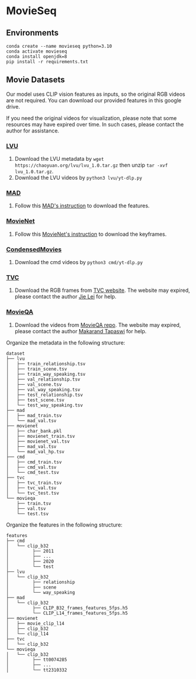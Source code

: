 # MovieSeq
## Environments
```
conda create --name movieseq python=3.10
conda activate movieseq
conda install openjdk=8
pip install -r requirements.txt
```

## Movie Datasets
Our model uses CLIP vision features as inputs, so the original RGB videos are not required. You can download our provided features in this google drive.

If you need the original videos for visualization, please note that some resources may have expired over time. In such cases, please contact the author for assistance.

### [LVU](https://github.com/chaoyuaw/lvu)
1. Download the LVU metadata by `wget https://chaoyuan.org/lvu/lvu_1.0.tar.gz` then unzip `tar -xvf lvu_1.0.tar.gz`.
2. Download the LVU videos by `python3 lvu/yt-dlp.py`

### [MAD](https://github.com/Soldelli/MAD)
1. Follow this [MAD's instruction](https://github.com/Soldelli/MAD) to download the features.

### [MovieNet](https://movienet.github.io/)
1. Follow this [MovieNet's instruction](https://opendatalab.com/OpenDataLab/MovieNet/tree/main/raw) to download the keyframes.

### [CondensedMovies](https://www.robots.ox.ac.uk/~vgg/data/condensed-movies/)
1. Download the cmd videos by `python3 cmd/yt-dlp.py`

### [TVC](https://tvr.cs.unc.edu/tvc.html)
1. Download the RGB frames from [TVC website](https://tvr.cs.unc.edu/tvc.html). The website may expired, please contact the author [Jie Lei](jielei@meta.com) for help.

### [MovieQA](https://github.com/makarandtapaswi/MovieQA_benchmark)
1. Download the videos from [MovieQA repo](https://github.com/makarandtapaswi/MovieQA_benchmark?tab=readme-ov-file). The website may expired, please contact the author [Makarand Tapaswi](https://makarandtapaswi.github.io/) for help.

Organize the metadata in the following structure:
```
dataset
├── lvu
│   ├── train_relationship.tsv
│   ├── train_scene.tsv
│   ├── train_way_speaking.tsv
│   ├── val_relationship.tsv
│   ├── val_scene.tsv
│   ├── val_way_speaking.tsv
│   ├── test_relationship.tsv
│   ├── test_scene.tsv
│   └── test_way_speaking.tsv
├── mad
│   ├── mad_train.tsv
│   └── mad_val.tsv
├── movienet
│   ├── char_bank.pkl
│   ├── movienet_train.tsv
│   ├── movienet_val.tsv
│   ├── mad_val.tsv
│   └── mad_val_hp.tsv
├── cmd
│   ├── cmd_train.tsv
│   ├── cmd_val.tsv
│   └── cmd_test.tsv
├── tvc
│   ├── tvc_train.tsv
│   ├── tvc_val.tsv
│   └── tvc_test.tsv
└── movieqa
    ├── train.tsv
    ├── val.tsv
    └── test.tsv
```

Organize the features in the following structure:
```
features
├── cmd
│   └── clip_b32
│         ├── 2011
│         ├── ...
│         ├── 2020
│         └── test
├── lvu
│   └── clip_b32
│         ├── relationship
│         ├── scene
│         └── way_speaking
├── mad
│   └── clip_b32
│         ├── CLIP_B32_frames_features_5fps.h5
│         └── CLIP_L14_frames_features_5fps.h5
├── movienet
│   ├── movie_clip_l14
│   ├── clip_b32
│   └── clip_l14
├── tvc
│   └── clip_b32
└── movieqa
│   └── clip_b32
│         ├── tt0074285
│         ├── ...
│         └── tt2310332
```

